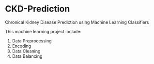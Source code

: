 # CKD-Prediction
Chronical Kidney Disease Prediction using Machine Learning Classifiers

This machine learning project include:
1. Data Preprocessing
2. Encoding
3. Data Cleaning
4. Data Balancing
